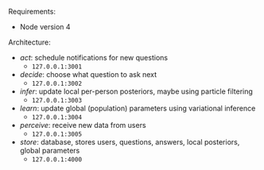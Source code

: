 Requirements:

- Node version 4

Architecture:

- *act*: schedule notifications for new questions
  - `127.0.0.1:3001`
- *decide*: choose what question to ask next
  - `127.0.0.1:3002`
- *infer*: update local per-person posteriors, maybe using particle filtering
  - `127.0.0.1:3003`
- *learn*: update global (population) parameters using variational inference
  - `127.0.0.1:3004`
- *perceive*: receive new data from users
  - `127.0.0.1:3005`
- *store*: database, stores users, questions, answers, local posteriors, global parameters
  - `127.0.0.1:4000`
